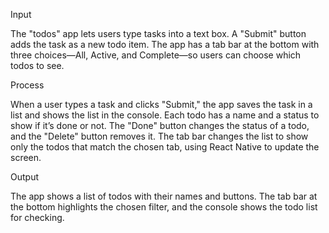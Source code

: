 Input

The "todos" app lets users type tasks into a text box. A "Submit" button adds the task as a new todo item. The app has a tab bar at the bottom with three choices—All, Active, and Complete—so users can choose which todos to see.

Process

When a user types a task and clicks "Submit," the app saves the task in a list and shows the list in the console. Each todo has a name and a status to show if it’s done or not. The "Done" button changes the status of a todo, and the "Delete" button removes it. The tab bar changes the list to show only the todos that match the chosen tab, using React Native to update the screen.

Output

The app shows a list of todos with their names and buttons. The tab bar at the bottom highlights the chosen filter, and the console shows the todo list for checking.
